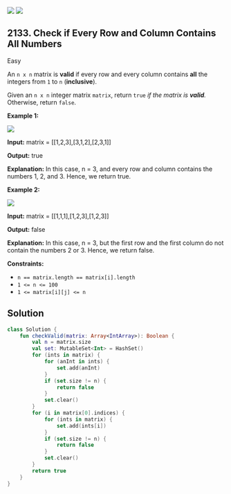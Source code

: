 [![](https://img.shields.io/github/stars/javadev/LeetCode-in-Kotlin?label=Stars&style=flat-square)](https://github.com/javadev/LeetCode-in-Kotlin)
[![](https://img.shields.io/github/forks/javadev/LeetCode-in-Kotlin?label=Fork%20me%20on%20GitHub%20&style=flat-square)](https://github.com/javadev/LeetCode-in-Kotlin/fork)

## 2133\. Check if Every Row and Column Contains All Numbers

Easy

An `n x n` matrix is **valid** if every row and every column contains **all** the integers from `1` to `n` (**inclusive**).

Given an `n x n` integer matrix `matrix`, return `true` _if the matrix is **valid**._ Otherwise, return `false`.

**Example 1:**

![](https://assets.leetcode.com/uploads/2021/12/21/example1drawio.png)

**Input:** matrix = \[\[1,2,3],[3,1,2],[2,3,1]]

**Output:** true

**Explanation:** In this case, n = 3, and every row and column contains the numbers 1, 2, and 3. Hence, we return true.

**Example 2:**

![](https://assets.leetcode.com/uploads/2021/12/21/example2drawio.png)

**Input:** matrix = \[\[1,1,1],[1,2,3],[1,2,3]]

**Output:** false

**Explanation:** In this case, n = 3, but the first row and the first column do not contain the numbers 2 or 3. Hence, we return false.

**Constraints:**

*   `n == matrix.length == matrix[i].length`
*   `1 <= n <= 100`
*   `1 <= matrix[i][j] <= n`

## Solution

```kotlin
class Solution {
    fun checkValid(matrix: Array<IntArray>): Boolean {
        val n = matrix.size
        val set: MutableSet<Int> = HashSet()
        for (ints in matrix) {
            for (anInt in ints) {
                set.add(anInt)
            }
            if (set.size != n) {
                return false
            }
            set.clear()
        }
        for (i in matrix[0].indices) {
            for (ints in matrix) {
                set.add(ints[i])
            }
            if (set.size != n) {
                return false
            }
            set.clear()
        }
        return true
    }
}
```